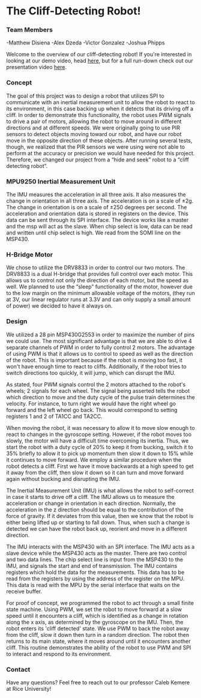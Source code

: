# The Cliff-Detecting Robot!
### Team Members
-Matthew Disiena 
-Alex Dzeda
-Victor Gonzalez
-Joshua Phipps

Welcome to the overview of our cliff-detecting robot! If you're interested in looking at our demo video, head [here](http://www.youtube.com/watch?v=5AqDvhuFCWw), but for a full run-down check out our presentation video [here](http://www.youtube.com/watch?v=SUiz2lATAr0).

### Concept
The goal of this project was to design a robot that utilizes SPI to communicate with an inertial measurement unit to allow the robot to react to its environment, in this case backing up when it detects that its driving off a cliff. In order to demonstrate this functionality, the robot uses PWM signals to drive a pair of motors, allowing the robot to move around in different directions and at different speeds. We were originally going to use PIR sensors to detect objects moving toward our robot, and have our robot move in the opposite direction of these objects.  After running several tests, though, we realized that the PIR sensors we were using were not able to perform at the accuracy or precision we would have needed for this project.  Therefore, we changed our project from a “hide and seek” robot to a “cliff detecting robot”.



### MPU9250 Inertial Measurement Unit 

The IMU measures the acceleration in all three axis. It also measures the change in orientation in all three axis.  The acceleration is on a scale of  ±2g.  The change in orientation is on a scale of ±250 degrees per second.  The acceleration and orientation data is stored in registers on the device.  This data can be sent through its SPI interface.  The device works like a master and the msp will act as the slave.  When chip select is low, data can be read and written until chip select is high.  We read from the SOMI line on the MSP430.

### H-Bridge Motor

We chose to utilize the DRV8833 in order to control our two motors. The DRV8833 is a dual H-bridge that provides full control over each motor. This allows us to control not only the direction of each motor, but the speed as well. We planned to use the “sleep” functionality of the motor, however due to the low margin on the minimum allowable voltage of the motors, (they run at 3V, our linear regulator runs at 3.3V and can only supply a small amount of power) we decided to have it always on.

### Design


We utilized a 28 pin MSP430G2553 in order to maximize the number of pins we could use. The most significant advantage is that we are able to drive 4 separate channels of PWM in order to fully control 2 motors. The advantage of using PWM is that it allows us to control to speed as well as the direction of the robot. This is important because if the robot is moving too fast, it won't have enough time to react to cliffs. Additionally, if the robot tries to switch directions too quickly, it will jump, which can disrupt the IMU.

As stated, four PWM signals control the 2 motors attached to the robot's wheels; 2 signals for each wheel. The signal being asserted tells the robot which direction to move and the duty cycle of the pulse train determines the velocity. For instance, to turn right we would have the right wheel go forward and the left wheel go back. This would correspond to setting registers 1 and 2 of TA1CC and TA2CC.

When moving the robot, it was necessary to allow it to move slow enough to react to changes in the gyroscope setting. However, if the robot moves too slowly, the motor will have a difficult time overcoming its inertia. Thus, we start the robot with a duty cycle of 20% to keep it from bucking, switch it to 35% briefly to allow it to pick up momentum then slow it down to 15% while it continues to move forward. We employ a similar procedure when the robot detects a cliff. First we have it move backwards at a high speed to get it away from the cliff, then slow it down so it can turn and move forward again without bucking and disrupting the IMU.

The Inertial Measurement Unit (IMU) is what allows the robot to self-correct in case it starts to drive off a cliff. The IMU allows us to measure the acceleration or change in orientation in each direction. Normally, the acceleration in the z direction should be equal to the contribution of the force of gravity. If it deviates from this value, then we know that the robot is either being lifted up or starting to fall down. Thus, when such a change is detected we can have the robot back up, reorient and move in a different direction.

The IMU interacts with the MSP430 with an SPI interface.  The IMU acts as a slave device while the MSP430 acts as the master.  There are two control and two data lines.  The chip select line is input from the MSP430 to the IMU, and signals the start and end of transmission.  The IMU contains registers which hold the data for the measurements.  This data has to be read from the registers by using the address of the register on the MPU.  This data is read with the MPU by the serial interface that waits on the receive buffer.

For proof of concept, we programmed the robot to act through a small finite state machine. Using PWM, we set the robot to move forward at a slow speed until it encounters a cliff, which is identified as a change in rotation along the x axis, as determined by the gyroscope on the IMU. Then, the robot enters its 'cliff detected' state. We use PWM to back the robot away from the cliff, slow it down then turn in a random direction. The robot then returns to its main state, where it moves around until it encounters another cliff. This routine demonstrates the ability of the robot to use PWM and SPI to interact and respond to its environment.

### Contact
Have any questions? Feel free to reach out to our professor Caleb Kemere at Rice University!

